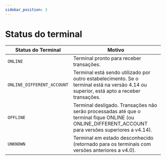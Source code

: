 ```yaml
---
sidebar_position: 3
---
```


# Status do terminal

|Status do Terminal|Motivo|
|-------------------|------|
|`ONLINE`|Terminal pronto para receber transações.|
|`ONLINE_DIFFERENT_ACCOUNT`|Terminal está sendo utilizado por outro estabelecimento. Se o terminal está na versão 4.14 ou superior, está apto a receber transações.|
|`OFFLINE`|Terminal desligado. Transações não serão processadas até que o terminal fique ONLINE (ou ONLINE_DIFFERENT_ACCOUNT para versões superiores a v4.14).|
|`UNKNOWN`|Terminal em estado desconhecido (retornado para os terminais com versões anteriores a v4.0).|
